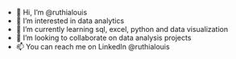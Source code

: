 - 👋 Hi, I’m @ruthialouis
- 👀 I’m interested in data analytics
- 🌱 I’m currently learning sql, excel, python and data visualization
- 💞️ I’m looking to collaborate on data analysis projects
- 📫 You can reach me on LinkedIn @ruthialouis

<!---
ruthialouis/ruthialouis is a ✨ special ✨ repository because its `README.md` (this file) appears on your GitHub profile.
You can click the Preview link to take a look at your changes.
--->
